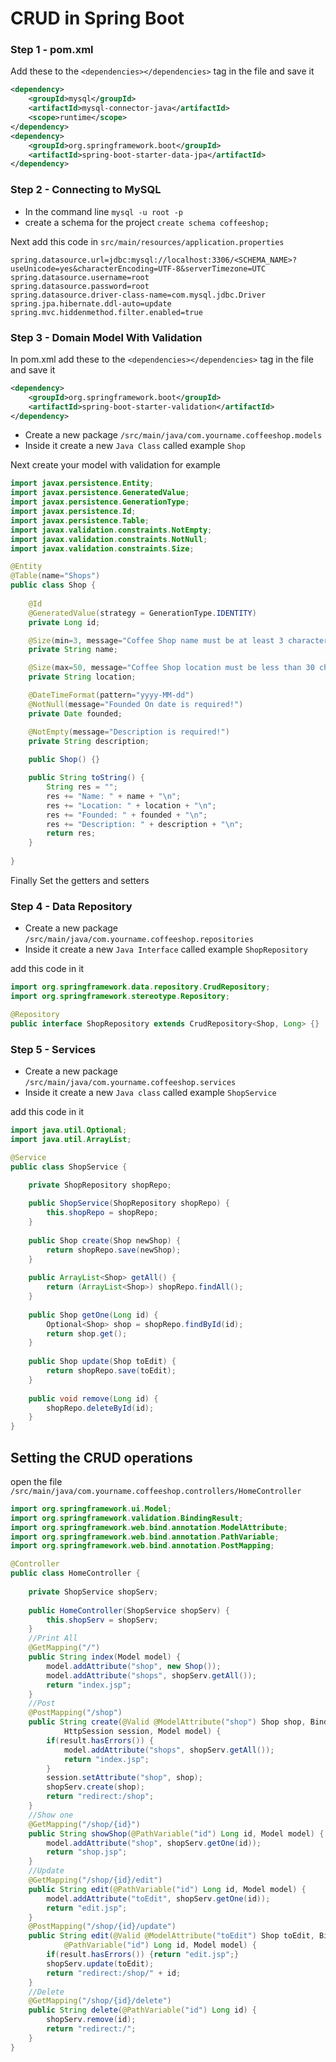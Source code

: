 # CRUD in Spring Boot

### Step 1 - pom.xml

Add these to the `<dependencies></dependencies>` tag in the file and save it

```xml
<dependency>
    <groupId>mysql</groupId>
    <artifactId>mysql-connector-java</artifactId>
    <scope>runtime</scope>
</dependency>
<dependency>
    <groupId>org.springframework.boot</groupId>
    <artifactId>spring-boot-starter-data-jpa</artifactId>
</dependency>
```

### Step 2 - Connecting to MySQL
* In the command line `mysql -u root -p`
* create a schema for the project `create schema coffeeshop;`

Next add this code in `src/main/resources/application.properties`

```
spring.datasource.url=jdbc:mysql://localhost:3306/<SCHEMA_NAME>?useUnicode=yes&characterEncoding=UTF-8&serverTimezone=UTC
spring.datasource.username=root
spring.datasource.password=root
spring.datasource.driver-class-name=com.mysql.jdbc.Driver
spring.jpa.hibernate.ddl-auto=update
spring.mvc.hiddenmethod.filter.enabled=true

```
### Step 3 - Domain Model With Validation

In pom.xml add these to the `<dependencies></dependencies>` tag in the file and save it

```xml
<dependency>
    <groupId>org.springframework.boot</groupId>
    <artifactId>spring-boot-starter-validation</artifactId>
</dependency>
```
* Create a new package `/src/main/java/com.yourname.coffeeshop.models`
* Inside it create a new `Java Class` called example `Shop`

Next create your model with validation for example

```java
import javax.persistence.Entity;
import javax.persistence.GeneratedValue;
import javax.persistence.GenerationType;
import javax.persistence.Id;
import javax.persistence.Table;
import javax.validation.constraints.NotEmpty;
import javax.validation.constraints.NotNull;
import javax.validation.constraints.Size;

@Entity
@Table(name="Shops")
public class Shop {
	
	@Id
	@GeneratedValue(strategy = GenerationType.IDENTITY)
	private Long id;

    @Size(min=3, message="Coffee Shop name must be at least 3 characters!")
	private String name;

    @Size(max=50, message="Coffee Shop location must be less than 30 characters!")
	private String location;

    @DateTimeFormat(pattern="yyyy-MM-dd")
	@NotNull(message="Founded On date is required!")
    private Date founded;

    @NotEmpty(message="Description is required!")
	private String description;
	
    public Shop() {}

    public String toString() {
		String res = "";
		res += "Name: " + name + "\n";
		res += "Location: " + location + "\n";
		res += "Founded: " + founded + "\n";
		res += "Description: " + description + "\n";
		return res;
	}
	
}

```
Finally Set the getters and setters

### Step 4 - Data Repository
* Create a new package `/src/main/java/com.yourname.coffeeshop.repositories`
* Inside it create a new `Java Interface` called example `ShopRepository`

add this code in it

```java
import org.springframework.data.repository.CrudRepository;
import org.springframework.stereotype.Repository;

@Repository
public interface ShopRepository extends CrudRepository<Shop, Long> {}

```
### Step 5 -  Services
* Create a new package `/src/main/java/com.yourname.coffeeshop.services`
* Inside it create a new `Java class` called example `ShopService`

add this code in it

```java
import java.util.Optional;
import java.util.ArrayList;

@Service
public class ShopService {

	private ShopRepository shopRepo;
	
	public ShopService(ShopRepository shopRepo) {
		this.shopRepo = shopRepo;
	}
	
	public Shop create(Shop newShop) {
		return shopRepo.save(newShop);
	}
	
	public ArrayList<Shop> getAll() {
		return (ArrayList<Shop>) shopRepo.findAll();
	}
	
	public Shop getOne(Long id) {
		Optional<Shop> shop = shopRepo.findById(id);
		return shop.get();
	}
	
	public Shop update(Shop toEdit) {
		return shopRepo.save(toEdit);
	}
	
	public void remove(Long id) {
		shopRepo.deleteById(id);
	}
}

```
## Setting the CRUD operations

open the file `/src/main/java/com.yourname.coffeeshop.controllers/HomeController`
```java
import org.springframework.ui.Model;
import org.springframework.validation.BindingResult;
import org.springframework.web.bind.annotation.ModelAttribute;
import org.springframework.web.bind.annotation.PathVariable;
import org.springframework.web.bind.annotation.PostMapping;

@Controller
public class HomeController {
	
	private ShopService shopServ;
	
	public HomeController(ShopService shopServ) {
		this.shopServ = shopServ;
	}
	//Print All
    @GetMapping("/")
    public String index(Model model) {
    	model.addAttribute("shop", new Shop());
    	model.addAttribute("shops", shopServ.getAll());
        return "index.jsp";
    }
    //Post
    @PostMapping("/shop")
    public String create(@Valid @ModelAttribute("shop") Shop shop, BindingResult result, 
    		HttpSession session, Model model) {
    	if(result.hasErrors()) {
    		model.addAttribute("shops", shopServ.getAll());
    		return "index.jsp"; 
    	}
    	session.setAttribute("shop", shop);
    	shopServ.create(shop);
    	return "redirect:/shop"; 
    }
    //Show one
    @GetMapping("/shop/{id}")
    public String showShop(@PathVariable("id") Long id, Model model) {
		model.addAttribute("shop", shopServ.getOne(id));
    	return "shop.jsp";
    }
    //Update
    @GetMapping("/shop/{id}/edit")
    public String edit(@PathVariable("id") Long id, Model model) {
    	model.addAttribute("toEdit", shopServ.getOne(id));
    	return "edit.jsp";
    }
    @PostMapping("/shop/{id}/update")
    public String edit(@Valid @ModelAttribute("toEdit") Shop toEdit, BindingResult result, 
    		@PathVariable("id") Long id, Model model) {
    	if(result.hasErrors()) {return "edit.jsp";}
    	shopServ.update(toEdit);
    	return "redirect:/shop/" + id;
    }
    //Delete
    @GetMapping("/shop/{id}/delete")
    public String delete(@PathVariable("id") Long id) {
    	shopServ.remove(id);
    	return "redirect:/";
    }
}


